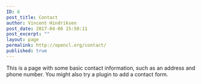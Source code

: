 ```yaml
---
ID: 6
post_title: Contact
author: Vincent Hindriksen
post_date: 2017-04-06 15:50:11
post_excerpt: ""
layout: page
permalink: http://opencl.org/contact/
published: true
---
```

This is a page with some basic contact information, such as an address and phone number. You might also try a plugin to add a contact form.